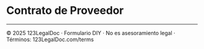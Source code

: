 # Contrato de Proveedor

---

© 2025 123LegalDoc · Formulario DIY · No es asesoramiento legal · Términos: 123LegalDoc.com/terms
